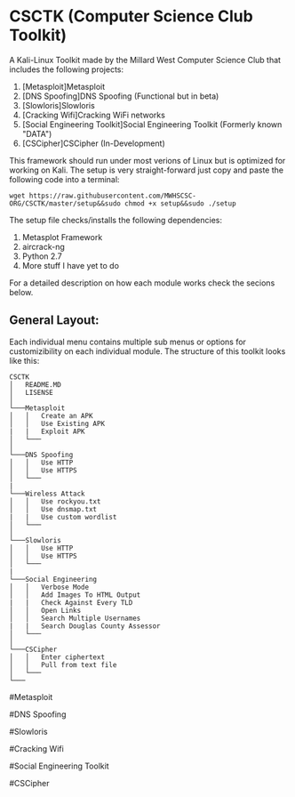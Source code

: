 # CSCTK (Computer Science Club Toolkit)
A Kali-Linux Toolkit made by the Millard West Computer Science Club that includes the following projects:

1. [Metasploit]Metasploit
2. [DNS Spoofing]DNS Spoofing (Functional but in beta)
3. [Slowloris]Slowloris
4. [Cracking Wifi]Cracking WiFi networks
5. [Social Engineering Toolkit]Social Engineering Toolkit (Formerly known "DATA")
6. [CSCipher]CSCipher (In-Development)

This framework should run under most verions of Linux but is optimized for working on Kali.
The setup is very straight-forward just copy and paste the following code into a terminal:
```{r, engine='bash', count_lines}
wget https://raw.githubusercontent.com/MWHSCSC-ORG/CSCTK/master/setup&&sudo chmod +x setup&&sudo ./setup 
```
The setup file checks/installs the following dependencies:

1. Metasplot Framework
2. aircrack-ng
3. Python 2.7
4. More stuff I have yet to do

For a detailed description on how each module works check the secions below.

## General Layout:
Each individual menu contains multiple sub menus or options for customizibility on each individual module. The structure of this toolkit looks like this:
```
CSCTK
│   README.MD
│   LISENSE  
│
└───Metasploit
│   │   Create an APK
│   │   Use Existing APK
|   |   Exploit APK
│   └───
│   
└───DNS Spoofing
│   │   Use HTTP
│   │   Use HTTPS
│   └───
|
└───Wireless Attack
│   │   Use rockyou.txt
│   │   Use dnsmap.txt
|   |   Use custom wordlist
│   └───
│   
└───Slowloris
│   │   Use HTTP
│   │   Use HTTPS
│   └───
|
└───Social Engineering
│   │   Verbose Mode
│   │   Add Images To HTML Output
|   |   Check Against Every TLD
│   │   Open Links
│   │   Search Multiple Usernames
|   |   Search Douglas County Assessor
│   └───
│   
└───CSCipher
│   │   Enter ciphertext
│   │   Pull from text file
│   └───
└───

```

#Metasploit

#DNS Spoofing

#Slowloris

#Cracking Wifi

#Social Engineering Toolkit

#CSCipher
